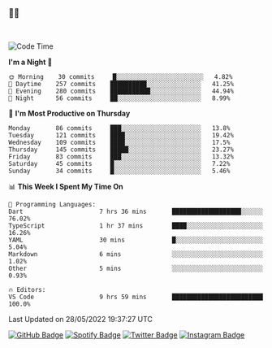 ### 🤙🍺

<!-- <a href="https://github-readme-stats.vercel.app/api?username=hzak2xx&count_private=true&show_icons=true&theme=dracula">
  <img align="center" src="https://github-readme-stats.vercel.app/api?username=hzak2xx&count_private=true&show_icons=true&theme=dracula" />
</a>
</br> -->
</br>

<!--START_SECTION:waka-->
![Code Time](http://img.shields.io/badge/Code%20Time-0%20secs-blue)

**I'm a Night 🦉** 

```text
🌞 Morning    30 commits     █░░░░░░░░░░░░░░░░░░░░░░░░   4.82% 
🌆 Daytime    257 commits    ██████████░░░░░░░░░░░░░░░   41.25% 
🌃 Evening    280 commits    ███████████░░░░░░░░░░░░░░   44.94% 
🌙 Night      56 commits     ██░░░░░░░░░░░░░░░░░░░░░░░   8.99%

```
📅 **I'm Most Productive on Thursday** 

```text
Monday       86 commits     ███░░░░░░░░░░░░░░░░░░░░░░   13.8% 
Tuesday      121 commits    ████░░░░░░░░░░░░░░░░░░░░░   19.42% 
Wednesday    109 commits    ████░░░░░░░░░░░░░░░░░░░░░   17.5% 
Thursday     145 commits    █████░░░░░░░░░░░░░░░░░░░░   23.27% 
Friday       83 commits     ███░░░░░░░░░░░░░░░░░░░░░░   13.32% 
Saturday     45 commits     █░░░░░░░░░░░░░░░░░░░░░░░░   7.22% 
Sunday       34 commits     █░░░░░░░░░░░░░░░░░░░░░░░░   5.46%

```


📊 **This Week I Spent My Time On** 

```text
💬 Programming Languages: 
Dart                     7 hrs 36 mins       ███████████████████░░░░░░   76.02% 
TypeScript               1 hr 37 mins        ████░░░░░░░░░░░░░░░░░░░░░   16.26% 
YAML                     30 mins             █░░░░░░░░░░░░░░░░░░░░░░░░   5.04% 
Markdown                 6 mins              ░░░░░░░░░░░░░░░░░░░░░░░░░   1.02% 
Other                    5 mins              ░░░░░░░░░░░░░░░░░░░░░░░░░   0.93%

🔥 Editors: 
VS Code                  9 hrs 59 mins       █████████████████████████   100.0%

```


 Last Updated on 28/05/2022 19:37:27 UTC
<!--END_SECTION:waka-->

[![GitHub Badge](https://img.shields.io/badge/GitHub-100000?style=for-the-badge&logo=github&logoColor=white)](https://github.com/hzak2xx)
[![Spotify Badge](https://img.shields.io/badge/Spotify-1ED760?&style=for-the-badge&logo=spotify&logoColor=white)](https://open.spotify.com/user/uf90s6sbbh75a1mt44clkhkvf)
[![Twitter Badge](https://img.shields.io/badge/Twitter-1DA1F2?style=for-the-badge&logo=twitter&logoColor=white)](https://twitter.com/hzak2xx)
[![Instagram Badge](https://img.shields.io/badge/Instagram-E4405F?style=for-the-badge&logo=instagram&logoColor=white)](https://www.instagram.com/hzak2xx/)
